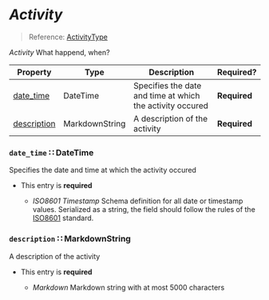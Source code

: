 <a id="map3"></a>
# *Activity*

> Reference: [ActivityType](http://stixproject.github.io/data-model/1.2/stixCommon/ActivityType/)

*Activity* What happend, when?

| Property | Type | Description | Required? |
| -------- | ---- | ----------- | --------- |
|[date_time](#date_time-datetime)|DateTime|Specifies the date and time at which the activity occured|**Required**|
|[description](#description-markdownstring)|MarkdownString|A description of the activity|**Required**|


<a id="date_time-datetime"></a>
### `date_time` ∷ DateTime

Specifies the date and time at which the activity occured

* This entry is **required**


  * *ISO8601 Timestamp* Schema definition for all date or timestamp values.  Serialized as a string, the field should follow the rules of the [ISO8601](https://en.wikipedia.org/wiki/ISO_8601) standard.

<a id="description-markdownstring"></a>
### `description` ∷ MarkdownString

A description of the activity

* This entry is **required**


  * *Markdown* Markdown string with at most 5000 characters
